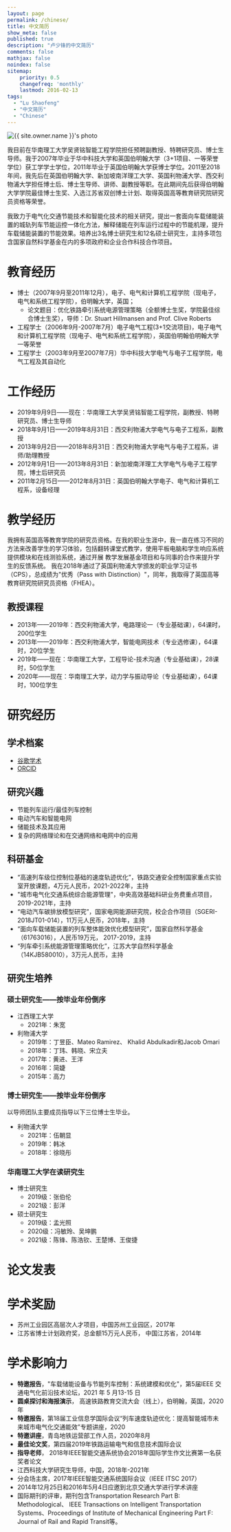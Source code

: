 ```yaml
---
layout: page
permalink: /chinese/
title: 中文简历
show_meta: false
published: true
description: "卢少锋的中文简历"
comments: false
mathjax: false
noindex: false
sitemap:
    priority: 0.5
    changefreq: 'monthly'
    lastmod: 2016-02-13
tags:
  - "Lu Shaofeng"
  - "中文简历"
  - "Chinese"
---
```


<div class="post-author text-center">                       
<img src="{{ site.urlimg }}{{ site.owner.avatar }}" alt="{{ site.owner.name }}'s photo" itemprop="image" class="post-avatar img-circle img-responsive"/> 
<span class="social-icons" style="padding-top: 10px; padding-bottom: 1px;">
<a href="{{ site.url }}/cv" title="个人简历" class="social-icons"><i class="iconm iconm-profile" style="vertical-align: center;"></i></a>
<a href="{{ site.url }}/about/publications/" class="social-icons" title="论文发表"><i class="fa fa-book" aria-hidden="true" style="vertical-align: center;"></i></a>
<a href="{{ site.owner.linkedin}}" class="social-icons" title="领英"><i class="fa fa-linkedin-square" aria-hidden="true" style="vertical-align: center;"></i></a>
</span>
</div>

我目前在华南理工大学吴贤铭智能工程学院担任预聘副教授、特聘研究员、博士生导师。我于2007年毕业于华中科技大学和英国伯明翰大学（3+1项目、一等荣誉学位）获工学学士学位，2011年毕业于英国伯明翰大学获博士学位。2011至2018年间，我先后在英国伯明翰大学、新加坡南洋理工大学、英国利物浦大学、西交利物浦大学担任博士后、博士生导师、讲师、副教授等职。在此期间先后获得伯明翰大学学院最佳博士生奖、入选江苏省双创博士计划、取得英国高等教育研究院研究员资格等荣誉。

我致力于电气化交通节能技术和智能化技术的相关研究，提出一套面向车载储能装置的城轨列车节能运控一体化方法，解释储能在列车运行过程中的节能机理，提升车载储能装置的节能效果。培养出3名博士研究生和12名硕士研究生，主持多项包含国家自然科学基金在内的多项政府和企业合作科技合作项目。

# 教育经历
* 博士（2007年9月至2011年12月），电子、电气和计算机工程学院（现电子，电气和系统工程学院），伯明翰大学，英国；
  * 论文题目：优化铁路牵引系统电源管理策略（全额博士生奖，学院最佳综合博士生奖），导师：Dr. Stuart Hillmansen and Prof. Clive Roberts 
* 工程学士（2006年9月-2007年7月）电子电气工程(3+1交流项目)，电子电气和计算机工程学院（现电子、电气和系统工程学院），英国伯明翰伯明翰大学一等荣誉
* 工程学士（2003年9月至2007年7月）华中科技大学电气与电子工程学院，电气工程及其自动化

# 工作经历
* 2019年9月9日——现在：华南理工大学吴贤铭智能工程学院，副教授、特聘研究员、博士生导师
* 2018年9月1日——2019年8月31日：西交利物浦大学电气与电子工程系，副教授
* 2013年9月2日——2018年8月31日：西交利物浦大学电气与电子工程系，讲师/助理教授
* 2012年9月1日——2013年8月31日：新加坡南洋理工大学电气与电子工程学院，博士后研究员
* 2011年2月15日——2012年8月31日：英国伯明翰大学电子、电气和计算机工程系，设备经理

# 教学经历
我拥有英国高等教育学院的研究员资格。在我的职业生涯中，我一直在练习不同的方法来改善学生的学习体验，包括翻转课堂式教学，使用平板电脑和学生响应系统提供模块和在线测验系统，通过开展 教学发展基金项目和与同事的合作来提升学生的反馈系统。 我在2018年通过了英国利物浦大学颁发的职业学习证书（CPS），总成绩为"优秀（Pass with Distinction）"，同年，我取得了英国高等教育研究院研究员资格（FHEA）。

## 教授课程
* 2013年——2019年：西交利物浦大学，电路理论一（专业基础课），64课时，200位学生
* 2013年——2019年：西交利物浦大学，智能电网技术（专业选修课），64课时，20位学生
* 2019年——现在：华南理工大学，工程导论-技术沟通（专业基础课），28课时，50位学生
* 2020年——现在：华南理工大学，动力学与振动导论（专业基础课），64课时，100位学生

# 研究经历
## 学术档案
* [谷歌学术](https://scholar.google.com/citations?user=hfkHeAQAAAAJ&hl=en)
* [ORCID](https://orcid.org/0000-0001-5361-2463)

## 研究兴趣
* 节能列车运行/最佳列车控制
* 电动汽车和智能电网
*	储能技术及其应用
*	复杂的网络理论和在交通网络和电网中的应用

## 科研基金
* “高速列车级位控制位基础的速度轨迹优化”，铁路交通安全控制国家重点实验室开放课题，4万元人民币，2021-2022年，主持
* "城市电气化交通系统综合能源管理"，中央高效基础科研业务费重点项目， 2019-2021年，主持
* “电动汽车碳排放模型研究”，国家电网能源研究院，校企合作项目（SGERI-2018JT01-014），11万元人民币，2018年，主持
* “面向车载储能装置的列车整体能效优化模型研究”，国家自然科学基金（61763016），人民币19万元， 2017-2019，主持
* “列车牵引系统能源管理策略优化”，江苏大学自然科学基金（14KJB580010），3万元人民币，主持

## 研究生培养
### 硕士研究生——按毕业年份倒序
* 江西理工大学
  * 2021年：朱宽
* 利物浦大学
  * 2019年：丁昱臣、Mateo Ramirez、 Khalid Abdulkadir和Jacob Omari
  * 2018年：丁玮、韩晓、宋立夫
  * 2017年：黄进、王洋
  * 2016年：简婕
  * 2015年：高力

### 博士研究生——按毕业年份倒序
以导师团队主要成员指导以下三位博士生毕业。
* 利物浦大学
  * 2021年：伍朝显
  * 2019年：韩冰
  * 2018年：徐晓彤

### 华南理工大学在读研究生
* 博士研究生
  * 2019级：张伯伦
  * 2021级：彭洋
* 硕士研究生
  * 2019级：孟光照 
  * 2020级：冯敏玲、吴坤鹏 
  * 2021级：陈锋、陈浩钦、王楚博、王俊捷

# 论文发表

<script src="https://bibbase.org/show?bib=lushaofeng.github.io%2Ffiles%2Fmypubs.bib&commas=true&jsonp=1"></script>

# 学术奖励
* 苏州工业园区高层次人才项目，中国苏州工业园区，2017年
* 江苏省博士计划政府奖，总金额15万元人民币， 中国江苏省，2014年

# 学术影响力
* **特邀报告**，"车载储能设备与节能列车控制：系统建模和优化"，第5届IEEE 交通电气化前沿技术论坛，2021 年 5 月13-15 日
* **圆桌探讨和海报演示**， 高速铁路教育交流大会（线上），伯明翰，英国，2020年
* **特邀报告**，第18届工业信息学国际会议“列车速度轨迹优化：提高智能城市未来城市电气化交通能效”专题讲座，2020
* **特邀讲座**，青岛地铁运营部工作人员，2020年8月
* **最佳论文奖**，第四届2019年铁路运输电气和信息技术国际会议
* **指导老师**， 2018年IEEE智能交通系统协会2018年国际学生作文比赛第一名获奖者论文
* 江西科技大学研究生导师，中国，2018年-2021年
* 分会场主席，2017年IEEE智能交通系统国际会议（IEEE ITSC 2017）
* 2014年12月25日和2016年5月4日应邀到北京交通大学进行学术讲座
* 国际期刊的评审，期刊包含Transportation Research Part B: Methodological、 IEEE Transactions on Intelligent Transportation Systems、Proceedings of Institute of Mechanical Engineering Part F: Journal of Rail and Rapid Transit等。

